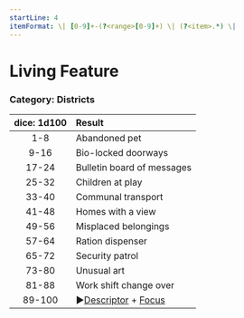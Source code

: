 ```yaml
---
startLine: 4
itemFormat: \| [0-9]+-(?<range>[0-9]+) \| (?<item>.*) \|
---
```

# Living Feature
### Category: Districts

| dice: 1d100 | Result |
|:----:|:-------|
| 1-8 | Abandoned pet |
| 9-16 | Bio-locked doorways |
| 17-24 | Bulletin board of messages |
| 25-32 | Children at play |
| 33-40 | Communal transport |
| 41-48 | Homes with a view |
| 49-56 | Misplaced belongings |
| 57-64 | Ration dispenser |
| 65-72 | Security patrol |
| 73-80 | Unusual art |
| 81-88 | Work shift change over |
| 89-100 | ▶[Descriptor](Core_Descriptor.md) + [Focus](Core_Focus.md) |